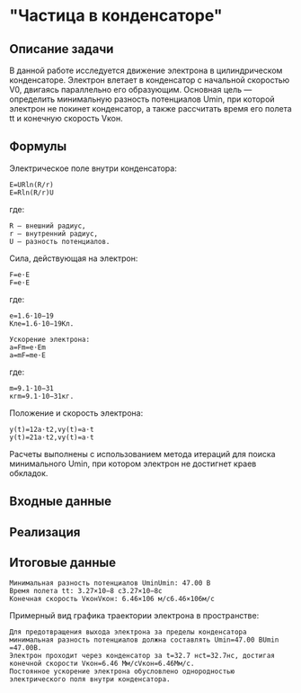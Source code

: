 # "Частица в конденсаторе"

## Описание задачи

В данной работе исследуется движение электрона в цилиндрическом конденсаторе. Электрон влетает в конденсатор с начальной скоростью V0​, двигаясь параллельно его образующим. Основная цель — определить минимальную разность потенциалов Umin​, при которой электрон не покинет конденсатор, а также рассчитать время его полета tt и конечную скорость Vкон.

## Формулы
Электрическое поле внутри конденсатора:

    E=URln⁡(R/r)
    E=Rln(R/r)U​

где:

    R — внешний радиус,
    r — внутренний радиус,
    U — разность потенциалов.

Сила, действующая на электрон:

    F=e⋅E
    F=e⋅E

где:

    e=1.6⋅10−19
    Клe=1.6⋅10−19Кл.

    Ускорение электрона:
    a=Fm=e⋅Em
    a=mF​=me⋅E​

где:

    m=9.1⋅10−31
    кгm=9.1⋅10−31кг.

Положение и скорость электрона:
    
    y(t)=12a⋅t2,vy(t)=a⋅t
    y(t)=21​a⋅t2,vy​(t)=a⋅t

Расчеты выполнены с использованием метода итераций для поиска минимального Umin​, при котором электрон не достигнет краев обкладок.

## Входные данные


## Реализация


## Итоговые данные

    Минимальная разность потенциалов UminUmin​: 47.00 В
    Время полета tt: 3.27×10−8 с3.27×10−8с
    Конечная скорость VконVкон​: 6.46×106 м/с6.46×106м/с

Примерный вид графика траектории электрона в пространстве:



    Для предотвращения выхода электрона за пределы конденсатора минимальная разность потенциалов должна составлять Umin=47.00 ВUmin​=47.00В.
    Электрон проходит через конденсатор за t=32.7 нсt=32.7нс, достигая конечной скорости Vкон=6.46 Мм/сVкон​=6.46Мм/с.
    Постоянное ускорение электрона обусловлено однородностью электрического поля внутри конденсатора.

